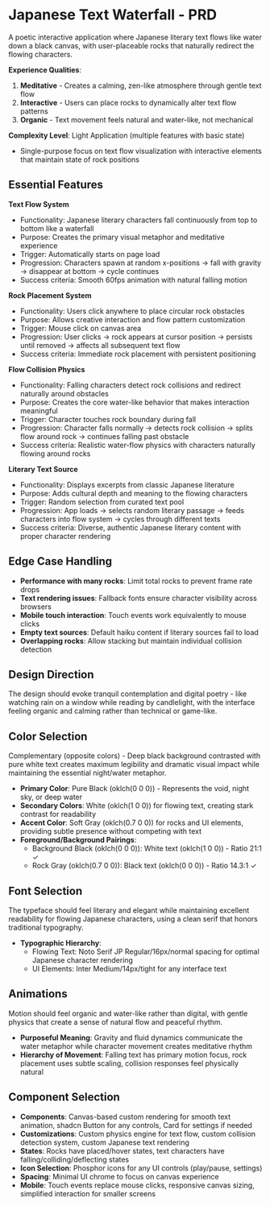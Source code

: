 # Japanese Text Waterfall - PRD

A poetic interactive application where Japanese literary text flows like water down a black canvas, with user-placeable rocks that naturally redirect the flowing characters.

**Experience Qualities**:
1. **Meditative** - Creates a calming, zen-like atmosphere through gentle text flow
2. **Interactive** - Users can place rocks to dynamically alter text flow patterns  
3. **Organic** - Text movement feels natural and water-like, not mechanical

**Complexity Level**: Light Application (multiple features with basic state)
- Single-purpose focus on text flow visualization with interactive elements that maintain state of rock positions

## Essential Features

**Text Flow System**
- Functionality: Japanese literary characters fall continuously from top to bottom like a waterfall
- Purpose: Creates the primary visual metaphor and meditative experience
- Trigger: Automatically starts on page load
- Progression: Characters spawn at random x-positions → fall with gravity → disappear at bottom → cycle continues
- Success criteria: Smooth 60fps animation with natural falling motion

**Rock Placement System**  
- Functionality: Users click anywhere to place circular rock obstacles
- Purpose: Allows creative interaction and flow pattern customization
- Trigger: Mouse click on canvas area
- Progression: User clicks → rock appears at cursor position → persists until removed → affects all subsequent text flow
- Success criteria: Immediate rock placement with persistent positioning

**Flow Collision Physics**
- Functionality: Falling characters detect rock collisions and redirect naturally around obstacles
- Purpose: Creates the core water-like behavior that makes interaction meaningful
- Trigger: Character touches rock boundary during fall
- Progression: Character falls normally → detects rock collision → splits flow around rock → continues falling past obstacle
- Success criteria: Realistic water-flow physics with characters naturally flowing around rocks

**Literary Text Source**
- Functionality: Displays excerpts from classic Japanese literature
- Purpose: Adds cultural depth and meaning to the flowing characters
- Trigger: Random selection from curated text pool
- Progression: App loads → selects random literary passage → feeds characters into flow system → cycles through different texts
- Success criteria: Diverse, authentic Japanese literary content with proper character rendering

## Edge Case Handling

- **Performance with many rocks**: Limit total rocks to prevent frame rate drops
- **Text rendering issues**: Fallback fonts ensure character visibility across browsers  
- **Mobile touch interaction**: Touch events work equivalently to mouse clicks
- **Empty text sources**: Default haiku content if literary sources fail to load
- **Overlapping rocks**: Allow stacking but maintain individual collision detection

## Design Direction

The design should evoke tranquil contemplation and digital poetry - like watching rain on a window while reading by candlelight, with the interface feeling organic and calming rather than technical or game-like.

## Color Selection

Complementary (opposite colors) - Deep black background contrasted with pure white text creates maximum legibility and dramatic visual impact while maintaining the essential night/water metaphor.

- **Primary Color**: Pure Black (oklch(0 0 0)) - Represents the void, night sky, or deep water
- **Secondary Colors**: White (oklch(1 0 0)) for flowing text, creating stark contrast for readability
- **Accent Color**: Soft Gray (oklch(0.7 0 0)) for rocks and UI elements, providing subtle presence without competing with text
- **Foreground/Background Pairings**: 
  - Background Black (oklch(0 0 0)): White text (oklch(1 0 0)) - Ratio 21:1 ✓
  - Rock Gray (oklch(0.7 0 0)): Black text (oklch(0 0 0)) - Ratio 14.3:1 ✓

## Font Selection

The typeface should feel literary and elegant while maintaining excellent readability for flowing Japanese characters, using a clean serif that honors traditional typography.

- **Typographic Hierarchy**: 
  - Flowing Text: Noto Serif JP Regular/16px/normal spacing for optimal Japanese character rendering
  - UI Elements: Inter Medium/14px/tight for any interface text

## Animations

Motion should feel organic and water-like rather than digital, with gentle physics that create a sense of natural flow and peaceful rhythm.

- **Purposeful Meaning**: Gravity and fluid dynamics communicate the water metaphor while character movement creates meditative rhythm
- **Hierarchy of Movement**: Falling text has primary motion focus, rock placement uses subtle scaling, collision responses feel physically natural

## Component Selection

- **Components**: Canvas-based custom rendering for smooth text animation, shadcn Button for any controls, Card for settings if needed
- **Customizations**: Custom physics engine for text flow, custom collision detection system, custom Japanese text rendering
- **States**: Rocks have placed/hover states, text characters have falling/colliding/deflecting states
- **Icon Selection**: Phosphor icons for any UI controls (play/pause, settings)
- **Spacing**: Minimal UI chrome to focus on canvas experience
- **Mobile**: Touch events replace mouse clicks, responsive canvas sizing, simplified interaction for smaller screens